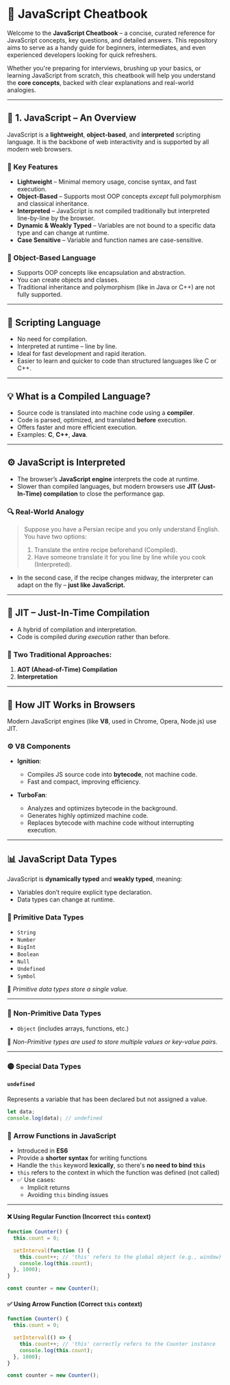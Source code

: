 # 📘 JavaScript Cheatbook

Welcome to the **JavaScript Cheatbook** – a concise, curated reference for JavaScript concepts, key questions, and detailed answers. This repository aims to serve as a handy guide for beginners, intermediates, and even experienced developers looking for quick refreshers.

Whether you're preparing for interviews, brushing up your basics, or learning JavaScript from scratch, this cheatbook will help you understand the **core concepts**, backed with clear explanations and real-world analogies.

---

## 🔹 1. JavaScript – An Overview

JavaScript is a **lightweight**, **object-based**, and **interpreted** scripting language. It is the backbone of web interactivity and is supported by all modern web browsers.

### 🧠 Key Features

- **Lightweight** – Minimal memory usage, concise syntax, and fast execution.
- **Object-Based** – Supports most OOP concepts *except* full polymorphism and classical inheritance.
- **Interpreted** – JavaScript is not compiled traditionally but interpreted line-by-line by the browser.
- **Dynamic & Weakly Typed** – Variables are not bound to a specific data type and can change at runtime.
- **Case Sensitive** – Variable and function names are case-sensitive.

### 🧩 Object-Based Language

- Supports OOP concepts like encapsulation and abstraction.
- You can create objects and classes.
- Traditional inheritance and polymorphism (like in Java or C++) are not fully supported.

---

## 📜 Scripting Language

- No need for compilation.
- Interpreted at runtime – line by line.
- Ideal for fast development and rapid iteration.
- Easier to learn and quicker to code than structured languages like C or C++.

---

## 💡 What is a Compiled Language?

- Source code is translated into machine code using a **compiler**.
- Code is parsed, optimized, and translated **before** execution.
- Offers faster and more efficient execution.
- Examples: **C**, **C++**, **Java**.

---

## ⚙️ JavaScript is Interpreted

- The browser’s **JavaScript engine** interprets the code at runtime.
- Slower than compiled languages, but modern browsers use **JIT (Just-In-Time) compilation** to close the performance gap.

### 🔍 Real-World Analogy

> Suppose you have a Persian recipe and you only understand English.  
> You have two options:  
> 1. Translate the entire recipe beforehand (Compiled).  
> 2. Have someone translate it for you line by line while you cook (Interpreted).

- In the second case, if the recipe changes midway, the interpreter can adapt on the fly – **just like JavaScript.**

---

## 🚀 JIT – Just-In-Time Compilation

- A hybrid of compilation and interpretation.
- Code is compiled *during execution* rather than before.

### 🔧 Two Traditional Approaches:
1. **AOT (Ahead-of-Time) Compilation**
2. **Interpretation**

---

## 🧠 How JIT Works in Browsers

Modern JavaScript engines (like **V8**, used in Chrome, Opera, Node.js) use JIT.

### ⚙️ V8 Components

- **Ignition**:  
  - Compiles JS source code into **bytecode**, not machine code.  
  - Fast and compact, improving efficiency.

- **TurboFan**:  
  - Analyzes and optimizes bytecode in the background.  
  - Generates highly optimized machine code.  
  - Replaces bytecode with machine code without interrupting execution.

---

## 📊 JavaScript Data Types

JavaScript is **dynamically typed** and **weakly typed**, meaning:

- Variables don’t require explicit type declaration.
- Data types can change at runtime.

### 🔸 Primitive Data Types

- `String`
- `Number`
- `BigInt`
- `Boolean`
- `Null`
- `Undefined`
- `Symbol`

🧾 *Primitive data types store a single value.*

---

### 🔹 Non-Primitive Data Types

- `Object` (includes arrays, functions, etc.)

🧾 *Non-Primitive types are used to store multiple values or key-value pairs.*

---

### 🟡 Special Data Types

#### `undefined`
Represents a variable that has been declared but not assigned a value.

```js
let data;
console.log(data); // undefined
```

### 🔁 Arrow Functions in JavaScript

- Introduced in **ES6**
- Provide a **shorter syntax** for writing functions
- Handle the `this` keyword **lexically**, so there's **no need to bind `this`**
- `this` refers to the context in which the function was defined (not called)
- ✅ Use cases:
  - Implicit returns
  - Avoiding `this` binding issues

---

#### ❌ Using Regular Function (Incorrect `this` context)
```js
function Counter() {
  this.count = 0;

  setInterval(function () {
    this.count++; // 'this' refers to the global object (e.g., window)
    console.log(this.count);
  }, 1000);
}

const counter = new Counter();
```

#### ✅ Using Arrow Function (Correct `this` context)
```js
function Counter() {
  this.count = 0;

  setInterval(() => {
    this.count++; // 'this' correctly refers to the Counter instance
    console.log(this.count);
  }, 1000);
}

const counter = new Counter();
```


